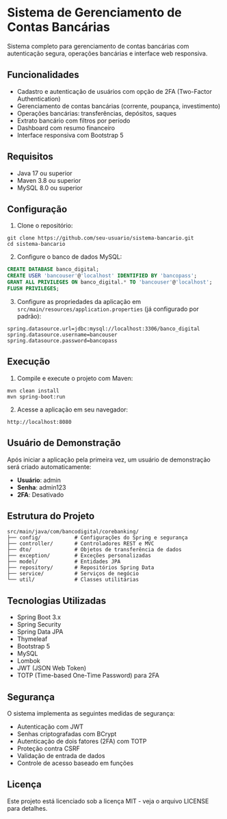 # Sistema de Gerenciamento de Contas Bancárias

Sistema completo para gerenciamento de contas bancárias com autenticação segura, operações bancárias e interface web responsiva.

## Funcionalidades

- Cadastro e autenticação de usuários com opção de 2FA (Two-Factor Authentication)
- Gerenciamento de contas bancárias (corrente, poupança, investimento)
- Operações bancárias: transferências, depósitos, saques
- Extrato bancário com filtros por período
- Dashboard com resumo financeiro
- Interface responsiva com Bootstrap 5

## Requisitos

- Java 17 ou superior
- Maven 3.8 ou superior
- MySQL 8.0 ou superior

## Configuração

1. Clone o repositório:
```
git clone https://github.com/seu-usuario/sistema-bancario.git
cd sistema-bancario
```

2. Configure o banco de dados MySQL:
```sql
CREATE DATABASE banco_digital;
CREATE USER 'bancouser'@'localhost' IDENTIFIED BY 'bancopass';
GRANT ALL PRIVILEGES ON banco_digital.* TO 'bancouser'@'localhost';
FLUSH PRIVILEGES;
```

3. Configure as propriedades da aplicação em `src/main/resources/application.properties` (já configurado por padrão):
```properties
spring.datasource.url=jdbc:mysql://localhost:3306/banco_digital
spring.datasource.username=bancouser
spring.datasource.password=bancopass
```

## Execução

1. Compile e execute o projeto com Maven:
```
mvn clean install
mvn spring-boot:run
```

2. Acesse a aplicação em seu navegador:
```
http://localhost:8080
```

## Usuário de Demonstração

Após iniciar a aplicação pela primeira vez, um usuário de demonstração será criado automaticamente:

- **Usuário**: admin
- **Senha**: admin123
- **2FA**: Desativado

## Estrutura do Projeto

```
src/main/java/com/bancodigital/corebanking/
├── config/           # Configurações do Spring e segurança
├── controller/       # Controladores REST e MVC
├── dto/              # Objetos de transferência de dados
├── exception/        # Exceções personalizadas
├── model/            # Entidades JPA
├── repository/       # Repositórios Spring Data
├── service/          # Serviços de negócio
└── util/             # Classes utilitárias
```

## Tecnologias Utilizadas

- Spring Boot 3.x
- Spring Security
- Spring Data JPA
- Thymeleaf
- Bootstrap 5
- MySQL
- Lombok
- JWT (JSON Web Token)
- TOTP (Time-based One-Time Password) para 2FA

## Segurança

O sistema implementa as seguintes medidas de segurança:

- Autenticação com JWT
- Senhas criptografadas com BCrypt
- Autenticação de dois fatores (2FA) com TOTP
- Proteção contra CSRF
- Validação de entrada de dados
- Controle de acesso baseado em funções

## Licença

Este projeto está licenciado sob a licença MIT - veja o arquivo LICENSE para detalhes.